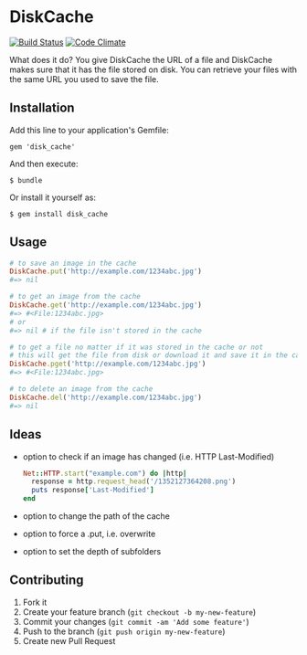 # DiskCache

[![Build Status](https://secure.travis-ci.org/propertybase/disk_cache.png)](https://travis-ci.org/propertybase/disk_cache)
[![Code Climate](https://codeclimate.com/badge.png)](https://codeclimate.com/github/propertybase/disk_cache)

What does it do? You give DiskCache the URL of a file and DiskCache makes sure
that it has the file stored on disk. You can retrieve your files with the same
URL you used to save the file.

## Installation

Add this line to your application's Gemfile:

    gem 'disk_cache'

And then execute:

    $ bundle

Or install it yourself as:

    $ gem install disk_cache

## Usage

```ruby
# to save an image in the cache
DiskCache.put('http://example.com/1234abc.jpg')
#=> nil

# to get an image from the cache
DiskCache.get('http://example.com/1234abc.jpg')
#=> #<File:1234abc.jpg>
# or
#=> nil # if the file isn't stored in the cache

# to get a file no matter if it was stored in the cache or not
# this will get the file from disk or download it and save it in the cache
DiskCache.pget('http://example.com/1234abc.jpg')
#=> #<File:1234abc.jpg>

# to delete an image from the cache
DiskCache.del('http://example.com/1234abc.jpg')
#=> nil
```


## Ideas

- option to check if an image has changed (i.e. HTTP Last-Modified)

  ```ruby
  Net::HTTP.start("example.com") do |http|
    response = http.request_head('/1352127364208.png')
    puts response['Last-Modified']
  end
  ```

- option to change the path of the cache

- option to force a .put, i.e. overwrite

- option to set the depth of subfolders


## Contributing

1. Fork it
2. Create your feature branch (`git checkout -b my-new-feature`)
3. Commit your changes (`git commit -am 'Add some feature'`)
4. Push to the branch (`git push origin my-new-feature`)
5. Create new Pull Request
